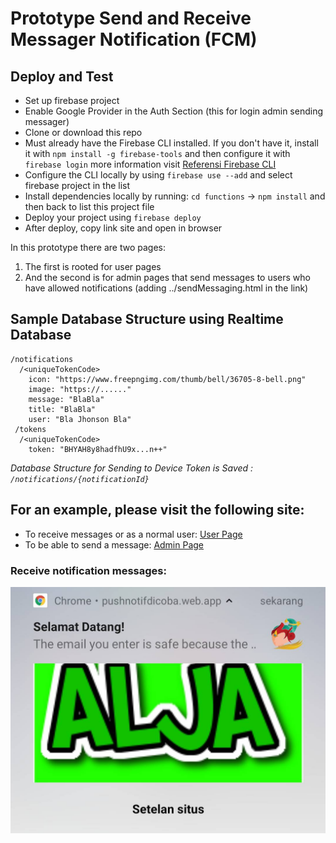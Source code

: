# Prototype Send and Receive Messager Notification (FCM)

## Deploy and Test
- Set up firebase project
- Enable Google Provider in the Auth Section (this for login admin sending messager)
- Clone or download this repo
- Must already have the Firebase CLI installed. If you don't have it, install it with `npm install -g firebase-tools` and then configure it with `firebase login` more information visit [Referensi Firebase CLI](https://firebase.google.com/docs/cli)
- Configure the CLI locally by using `firebase use --add` and select firebase project in the list
- Install dependencies locally by running: `cd functions` -> `npm install` and then back to list this project file
- Deploy your project using `firebase deploy`
- After deploy, copy link site and open in browser

In this prototype there are two pages:

1. The first is rooted for user pages
1. And the second is for admin pages that send messages to users who have allowed notifications (adding ../sendMessaging.html in the link)

## Sample Database Structure using Realtime Database
```
/notifications
  /<uniqueTokenCode>
    icon: "https://www.freepngimg.com/thumb/bell/36705-8-bell.png"
    image: "https://......"
    message: "BlaBla"
    title: "BlaBla"
    user: "Bla Jhonson Bla"
 /tokens
  /<uniqueTokenCode>
    token: "BHYAH8y8hadfhU9x...n++"
```

<i>Database Structure for Sending to Device Token is Saved : `/notifications/{notificationId}`</i>

## For an example, please visit the following site:
- To receive messages or as a normal user: [User Page](https://pushnotifdicoba.web.app/)
- To be able to send a message: [Admin Page](https://pushnotifdicoba.web.app/sendMessaging.html)


### Receive notification messages:
![Receive notification messages](Result.jpg)
